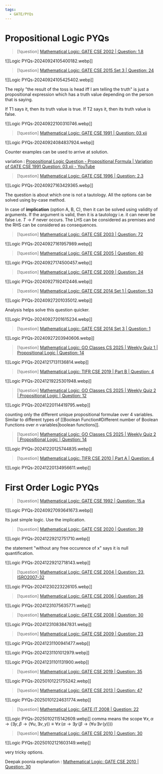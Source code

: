 ```yaml
---
tags:
  - GATE/PYQs
---
```

# Propositional Logic PYQs

> [!question] 
> [Mathematical Logic: GATE CSE 2002 | Question: 1.8](https://gateoverflow.in/812/gate-cse-2002-question-1-8)

![[Logic PYQs-20240924105400182.webp]]

> [!question] 
> [Mathematical Logic: GATE CSE 2015 Set 3 | Question: 24](https://gateoverflow.in/8427/gate-cse-2015-set-3-question-24)

![[Logic PYQs-20240924105425402.webp]]



The reply "the result of the toss is head iff I am telling the truth" is just a propositional expression which has a truth value depending on the person that is saying.

If T1 says it, then its truth value is true.
If T2 says it, then its truth value is false.

![[Logic PYQs-20240922100310746.webp]]


> [!question] 
> [Mathematical Logic: GATE CSE 1991 | Question: 03,xii](https://gateoverflow.in/526/gate-cse-1991-question-03-xii)

![[Logic PYQs-20240924084837924.webp]]

Counter examples can be used to arrive at solution.

variation : [Propositional Logic Question - Propositional Formula | Variation of GATE CSE 1991 Question: 03,xii - YouTube](https://www.youtube.com/watch?v=Bw5At8oLeRY)


> [!question] 
> [Mathematical Logic: GATE CSE 1996 | Question: 2.3](https://gateoverflow.in/2732/gate-cse-1996-question-2-3)

![[Logic PYQs-20240927163429365.webp]]

The question is about which one is not a tautology. 
All the options can be solved using by-case method. 

In case of **implication** (option A, B, C), then it can be solved using validity of arguments.
If the argument is valid, then it is a tautology i.e. it can never be false i.e. $T \to F$ never occurs.
The LHS can be considered as premises and the RHS can be considered as consequences.


> [!question] 
> [Mathematical Logic: GATE CSE 2003 | Question: 72](https://gateoverflow.in/959/gate-cse-2003-question-72)

![[Logic PYQs-20240927161957989.webp]]


> [!question] 
> [Mathematical Logic: GATE CSE 2005 | Question: 40](https://gateoverflow.in/1165/gate-cse-2005-question-40)

![[Logic PYQs-20240927174500457.webp]]



> [!question] 
> [Mathematical Logic: GATE CSE 2009 | Question: 24](https://gateoverflow.in/801/gate-cse-2009-question-24)

![[Logic PYQs-20240927192412446.webp]]


> [!question] 
> [Mathematical Logic: GATE CSE 2014 Set 1 | Question: 53](https://gateoverflow.in/1933/gate-cse-2014-set-1-question-53)

![[Logic PYQs-20240927201035012.webp]]

Analysis helps solve this question quicker.


![[Logic PYQs-20240927201615234.webp]]


> [!question] 
> [Mathematical Logic: GATE CSE 2014 Set 3 | Question: 1](https://gateoverflow.in/2035/gate-cse-2014-set-3-question-1)

![[Logic PYQs-20240927203940606.webp]]


> [!question] 
> [Mathematical Logic: GO Classes CS 2025 | Weekly Quiz 1 | Propositional Logic | Question: 14](https://gateoverflow.in/373297/go-classes-cs-2025-weekly-quiz-1-propositional-logic-question-14)

![[Logic PYQs-20241217131136814.webp]]


> [!question] 
> [Mathematical Logic: TIFR CSE 2019 | Part B | Question: 4](https://gateoverflow.in/280491/tifr-cse-2019-part-b-question-4)

![[Logic PYQs-20241219225301948.webp]]


> [!question] 
> [Mathematical Logic: GO Classes CS 2025 | Weekly Quiz 2 | Propositional Logic | Question: 12](https://gateoverflow.in/400767/go-classes-cs-2025-weekly-quiz-2-propositional-logic-question-12)

![[Logic PYQs-20241220114419795.webp]]

counting only the different unique propositional formulae over 4 variables. Similar to different types of [[Boolean Function#Different number of Boolean Functions over $n$ variables|boolean functions]].


> [!question] 
> [Mathematical Logic: GO Classes CS 2025 | Weekly Quiz 2 | Propositional Logic | Question: 14](https://gateoverflow.in/400765/go-classes-cs-2025-weekly-quiz-2-propositional-logic-question-14)

![[Logic PYQs-20241220125744835.webp]]



> [!question] 
> [Mathematical Logic: TIFR CSE 2010 | Part A | Question: 4](https://gateoverflow.in/18212/tifr-cse-2010-part-a-question-4)

![[Logic PYQs-20241220134956611.webp]]




# First Order Logic PYQs

> [!question] 
> [Mathematical Logic: GATE CSE 1992 | Question: 15.a](https://gateoverflow.in/594/gate-cse-1992-question-15-a)

![[Logic PYQs-20240927093641673.webp]]

Its just simple logic. Use the implication.

> [!question] 
> [Mathematical Logic: GATE CSE 2020 | Question: 39](https://gateoverflow.in/333192/gate-cse-2020-question-39)

![[Logic PYQs-20241229212751710.webp]]



the statement "without any free occurence of x" says it is null quantification.

![[Logic PYQs-20241229212718143.webp]]



> [!question] 
> [Mathematical Logic: GATE CSE 2004 | Question: 23, ISRO2007-32](https://gateoverflow.in/1020/gate-cse-2004-question-23-isro2007-32)

![[Logic PYQs-20241230223226105.webp]]


> [!question] 
> [Mathematical Logic: GATE CSE 2006 | Question: 26](https://gateoverflow.in/989/gate-cse-2006-question-26)

![[Logic PYQs-20241231075635771.webp]]


> [!question] 
> [Mathematical Logic: GATE CSE 2008 | Question: 30](https://gateoverflow.in/441/gate-cse-2008-question-30)

![[Logic PYQs-20241231083847831.webp]]


> [!question] 
> [Mathematical Logic: GATE CSE 2009 | Question: 23](https://gateoverflow.in/800/gate-cse-2009-question-23?show=404819#c404819)

![[Logic PYQs-20241231100941477.webp]]


![[Logic PYQs-20241231101012979.webp]]

![[Logic PYQs-20241231101131900.webp]]


> [!question] 
> [Mathematical Logic: GATE CSE 2019 | Question: 35](https://gateoverflow.in/302813/gate-cse-2019-question-35)

![[Logic PYQs-20250101221755242.webp]]



> [!question] 
> [Mathematical Logic: GATE CSE 2013 | Question: 47](https://gateoverflow.in/80/gate-cse-2013-question-47)

![[Logic PYQs-20250101224631774.webp]]


> [!question] 
> [Mathematical Logic: GATE IT 2008 | Question: 22](https://gateoverflow.in/3283/gate-it-2008-question-22)

![[Logic PYQs-20250102115142609.webp]]
comma means the scope
$\forall x, \alpha \rightarrow (\exists y, \beta \rightarrow (\forall u, \exists v, y)) \equiv \forall x\,(\alpha \rightarrow \exists y \,(\beta \rightarrow (\forall u \,\exists v \,(y))))$


> [!question] 
> [Mathematical Logic: GATE CSE 2010 | Question: 30](https://gateoverflow.in/1156/gate-cse-2010-question-30)

![[Logic PYQs-20250102121603149.webp]]

very tricky options.

Deepak poonia explanation : [Mathematical Logic: GATE CSE 2010 | Question: 30](https://gateoverflow.in/1156/gate-cse-2010-question-30?show=372968#c372968)

